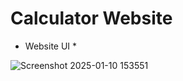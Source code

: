 # Calculator Website

* Website UI *

![Screenshot 2025-01-10 153551](https://github.com/user-attachments/assets/bc5bb7a0-e174-465f-a7c1-d037c2a8c776)
